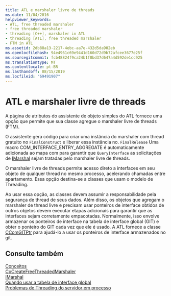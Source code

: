 ```yaml
---
title: ATL e marshaler livre de threads
ms.date: 11/04/2016
helpviewer_keywords:
- ATL, free threaded marshaler
- free threaded marshaler
- threading [C++], marshaler in ATL
- threading [ATL], free threaded marshaler
- FTM in ATL
ms.assetid: 2db88a13-2217-4ebc-aa7e-432d5da902eb
ms.openlocfilehash: 94e4961c69e9441d160d72d9b72afcee3677e25f
ms.sourcegitcommit: fcb48824f9ca24b1f8bd37d647a4d592de1cc925
ms.translationtype: MT
ms.contentlocale: pt-BR
ms.lasthandoff: 08/15/2019
ms.locfileid: "69491907"
---
```

# <a name="atl-and-the-free-threaded-marshaler"></a>ATL e marshaler livre de threads

A página de atributos do assistente de objeto simples do ATL fornece uma opção que permite que sua classe agregue o marshaler livre de threads (FTM).

O assistente gera código para criar uma instância do marshaler com thread gratuito no `FinalConstruct` e liberar essa instância no. `FinalRelease` Uma macro COM_INTERFACE_ENTRY_AGGREGATE é automaticamente adicionada ao mapa com para garantir que `QueryInterface` as solicitações de [IMarshal](/windows/win32/api/objidlbase/nn-objidlbase-imarshal) sejam tratadas pelo marshaler livre de threads.

O marshaler livre de threads permite acesso direto a interfaces em seu objeto de qualquer thread no mesmo processo, acelerando chamadas entre apartamento. Essa opção destina-se a classes que usam o modelo de Threading.

Ao usar essa opção, as classes devem assumir a responsabilidade pela segurança de thread de seus dados. Além disso, os objetos que agregam o marshaler de thread livre e precisam usar ponteiros de interface obtidos de outros objetos devem executar etapas adicionais para garantir que as interfaces sejam corretamente empacotadas. Normalmente, isso envolve armazenar os ponteiros de interface na tabela de interface global (GIT) e obter o ponteiro do GIT cada vez que ele é usado. A ATL fornece a classe [CComGITPtr](../atl/reference/ccomgitptr-class.md) para ajudá-lo a usar os ponteiros de interface armazenados no git.

## <a name="see-also"></a>Consulte também

[Conceitos](../atl/active-template-library-atl-concepts.md)<br/>
[CoCreateFreeThreadedMarshaler](/windows/win32/api/combaseapi/nf-combaseapi-cocreatefreethreadedmarshaler)<br/>
[IMarshal](/windows/win32/api/objidlbase/nn-objidlbase-imarshal)<br/>
[Quando usar a tabela de interface global](/windows/win32/com/when-to-use-the-global-interface-table)<br/>
[Problemas de Threading do servidor em processo](/windows/win32/com/in-process-server-threading-issues)
